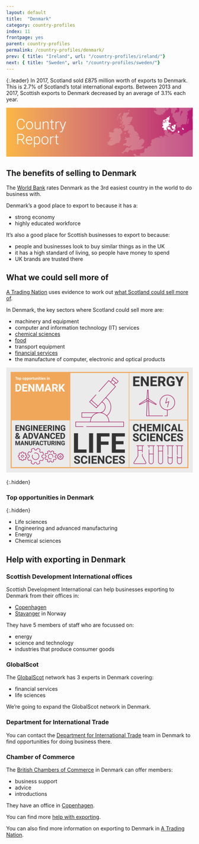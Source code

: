 ```yaml
---
layout: default
title:  "Denmark"
category: country-profiles
index: 11
frontpage: yes
parent: country-profiles
permalink: /country-profiles/denmark/
prev: { title: "Ireland", url: "/country-profiles/ireland/"}
next: { title: "Sweden", url: "/country-profiles/sweden/"}
---
```


{:.leader}
In 2017, Scotland sold £875 million worth of exports to Denmark. This is 2.7% of Scotland’s total international exports. Between 2013 and 2017, Scottish exports to Denmark decreased by an average of 3.1% each year.

![An image of Denmark outlined on a map](/assets/images/country_maps/12-Denmark.png)

## The benefits of selling to Denmark
The [World Bank](http://www.doingbusiness.org/en/rankings) rates Denmark as the 3rd easiest country in the world to do business with.

Denmark’s a good place to export to because it has a:

* strong economy
* highly educated workforce

It’s also a good place for Scottish businesses to export to because:

* people and businesses look to buy similar things as in the UK
* it has a high standard of living, so people have money to spend
* UK brands are trusted there

## What we could sell more of
[A Trading Nation](https://www.gov.scot/publications/scotland-a-trading-nation/) uses evidence to work out [what Scotland could sell more of](https://tradingnation.mygov.scot/what-we-could-sell-more-of/).

In Denmark, the key sectors where Scotland could sell more are:

* machinery and equipment
* computer and information technology (IT) services
* [chemical sciences](https://tradingnation.mygov.scot/sectors/life-and-chemical-sciences/)
* [food](https://tradingnation.mygov.scot/sectors/food-and-drink/)
* transport equipment
* [financial services](https://tradingnation.mygov.scot/sectors/financial-and-business-services/)
* the manufacture of computer, electronic and optical products

![An infographic of top opportunities in Denmark](/assets/images/country_infographics/11-Denmark-top-opportunities.png)

{:.hidden}
### Top opportunities in Denmark

{:.hidden}
* Life sciences
* Engineering and advanced manufacturing
* Energy
* Chemical sciences

## Help with exporting in Denmark

### Scottish Development International offices
Scottish Development International can help businesses exporting to Denmark from their offices in:

* [Copenhagen](https://www.sdi.co.uk/about-sdi/global-offices/europe-middle-east-and-africa/denmark-copenhagen)
* [Stavanger](https://www.sdi.co.uk/about-sdi/global-offices/europe-middle-east-and-africa/norway-stavanger) in Norway

They have 5 members of staff who are focussed on:

* energy
* science and technology
* industries that produce consumer goods


### GlobalScot
The [GlobalScot](https://www.globalscot.com/) network has 3 experts in Denmark covering:

* financial services
* life sciences

We’re going to expand the GlobalScot network in Denmark.


### Department for International Trade
You can contact the [Department for International Trade](https://www.gov.uk/world/organisations/department-for-international-trade-denmark#contact-us) team in Denmark to find opportunities for doing business there.  


### Chamber of Commerce
The [British Chambers of Commerce](http://www.bccd.dk/) in Denmark can offer members:

* business support
* advice
* introductions

They have an office in [Copenhagen](http://www.bccd.dk/?pageid=37&menuid=44&languageid=0).

You can find more [help with exporting](https://tradingnation.mygov.scot/help-for-businesses/).

You can also find more information on exporting to Denmark in [A Trading Nation](https://www.gov.scot/publications/scotland-a-trading-nation/).
